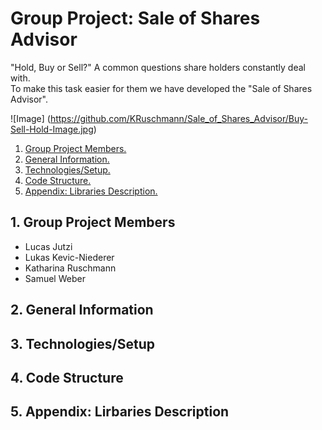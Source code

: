 # Group Project: Sale of Shares Advisor

"Hold, Buy or Sell?" A common questions share holders constantly deal with. <br>
To make this task easier for them we have developed the "Sale of Shares Advisor". 

![Image] (https://github.com/KRuschmann/Sale_of_Shares_Advisor/Buy-Sell-Hold-Image.jpg)

1. [ Group Project Members. ](#memb)
2. [ General Information. ](#desc)
3. [ Technologies/Setup. ](#usage)
4. [ Code Structure. ](#code)
5. [ Appendix: Libraries Description. ](#app)

<a name="memb"></a>
## 1. Group Project Members
- Lucas Jutzi
- Lukas Kevic-Niederer
- Katharina Ruschmann
- Samuel Weber

<a name="desc"></a>
## 2. General Information

<a name="usage"></a>
## 3. Technologies/Setup

<a name="code"></a>
## 4. Code Structure


<a name="app"></a>
## 5. Appendix: Lirbaries Description

